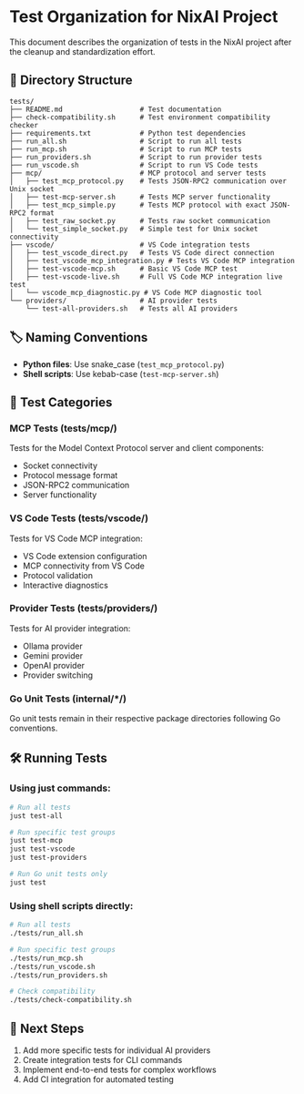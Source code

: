# Test Organization for NixAI Project

This document describes the organization of tests in the NixAI project after the cleanup and standardization effort.

## 📁 Directory Structure

```
tests/
├── README.md                   # Test documentation
├── check-compatibility.sh      # Test environment compatibility checker
├── requirements.txt            # Python test dependencies
├── run_all.sh                  # Script to run all tests
├── run_mcp.sh                  # Script to run MCP tests
├── run_providers.sh            # Script to run provider tests
├── run_vscode.sh               # Script to run VS Code tests
├── mcp/                        # MCP protocol and server tests
│   ├── test_mcp_protocol.py    # Tests JSON-RPC2 communication over Unix socket
│   ├── test-mcp-server.sh      # Tests MCP server functionality
│   ├── test_mcp_simple.py      # Tests MCP protocol with exact JSON-RPC2 format
│   ├── test_raw_socket.py      # Tests raw socket communication
│   └── test_simple_socket.py   # Simple test for Unix socket connectivity
├── vscode/                     # VS Code integration tests
│   ├── test_vscode_direct.py   # Tests VS Code direct connection
│   ├── test_vscode_mcp_integration.py # Tests VS Code MCP integration
│   ├── test-vscode-mcp.sh      # Basic VS Code MCP test
│   ├── test-vscode-live.sh     # Full VS Code MCP integration live test
│   └── vscode_mcp_diagnostic.py # VS Code MCP diagnostic tool
└── providers/                  # AI provider tests
    └── test-all-providers.sh   # Tests all AI providers
```

## 🏷️ Naming Conventions

- **Python files**: Use snake_case (`test_mcp_protocol.py`)
- **Shell scripts**: Use kebab-case (`test-mcp-server.sh`)

## 🧪 Test Categories

### MCP Tests (tests/mcp/)

Tests for the Model Context Protocol server and client components:
- Socket connectivity
- Protocol message format
- JSON-RPC2 communication
- Server functionality

### VS Code Tests (tests/vscode/)

Tests for VS Code MCP integration:
- VS Code extension configuration
- MCP connectivity from VS Code
- Protocol validation
- Interactive diagnostics

### Provider Tests (tests/providers/)

Tests for AI provider integration:
- Ollama provider
- Gemini provider
- OpenAI provider
- Provider switching

### Go Unit Tests (internal/*/)

Go unit tests remain in their respective package directories following Go conventions.

## 🛠️ Running Tests

### Using just commands:

```bash
# Run all tests
just test-all

# Run specific test groups
just test-mcp
just test-vscode
just test-providers

# Run Go unit tests only
just test
```

### Using shell scripts directly:

```bash
# Run all tests
./tests/run_all.sh

# Run specific test groups
./tests/run_mcp.sh
./tests/run_vscode.sh
./tests/run_providers.sh

# Check compatibility
./tests/check-compatibility.sh
```

## 🚀 Next Steps

1. Add more specific tests for individual AI providers
2. Create integration tests for CLI commands
3. Implement end-to-end tests for complex workflows
4. Add CI integration for automated testing
